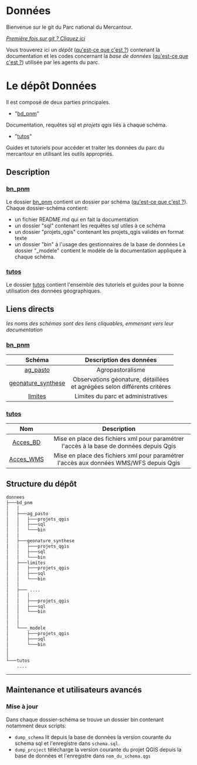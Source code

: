 # Données

Bienvenue sur le git du Parc national du Mercantour. 

_[Première fois sur git ? Cliquez ici](./tutos/premierefois.md)_

Vous trouverez ici un _dépôt_ ([qu'est-ce que c'est ?](./tutos/README.md#depot  "Un projet Qgis contient un ensemble de couches, les informations permettant de les représenter, ainsi que l'ensemble des paramètres conditionnant la réalisation de géotraitements.")) contenant la documentation et 
les codes concernant la _base de données_ ([qu'est-ce que c'est ?](./tutos/README.md#base-de-donnees "Au sens large, une base de donnée permet de stocker et de manipuler des données par des moyens informatiques")) utilisée par les agents du parc.


# Le dépôt Données


Il est composé de deux parties principales.

 - "[bd_pnm](./bd_pnm)"
 
 Documentation, requêtes sql et _projets qgis_ liés à chaque schéma.


 - "[tutos](./tutos)"
 
 Guides et tutoriels pour accéder et traiter les données du parc du mercantour en utilisant les outils appropriés.



## Description

### [bn_pnm](./bd_pnm)

Le dossier [bn_pnm](./bd_pnm) contient un dossier par schéma ([qu'est-ce que c'est ?](./tutos/README.md#schema)). Chaque dossier-schéma contient:
 - un fichier README.md qui en fait la documentation
 - un dossier "sql" contenant les requêtes sql utiles à ce schéma
 - un dossier "projets_qgis" contenant les projets_qgis validés en format texte 
 - un dossier "bin" à l'usage des gestionnaires de la base de données
 Le dossier "_modele" contient le modèle de la documentation appliquée à chaque schéma. 
 
 ### [tutos](./tutos)

 Le dossier [tutos](./tutos) contient l'ensemble des tutoriels et guides pour la bonne utilisation des données géographiques.


 ## Liens directs
 _les noms des schémas sont des liens cliquables, emmenant vers leur documentation_

 ### [bn_pnm](./bd_pnm)

 |Schéma|Description des données|
 |:--:|:--:|
 |[ag_pasto](./bd_pnm/ag_pasto)|Agropastoralisme <!-- à compléter -->|
 |[geonature_synthese](./bd_pnm/geonature_synthese)|Observations géonature, détaillées <br > et agrégées selon différents critères|
 |[limites](./bd_pnm/limites)| Limites du parc et administratives|

 ### [tutos](./tutos)

 |Nom|Description|
 |:--:|:--:|
 |[Acces_BD](./tutos/Acces_BD.md)| Mise en place des fichiers xml pour paramétrer l'accès à la base de données depuis Qgis|
 |[Acces_WMS](./tutos/Acces_WMS.md)|Mise en place des fichiers xml pour paramétrer l'accès aux données WMS/WFS depuis Qgis|

 ## Structure du dépôt

```bash
donnees
├───bd_pnm
│   │
│   ├───ag_pasto
│   │   ├───projets_qgis
│   │   ├───sql
│   │   └───bin
│   │
│   ├───geonature_synthese
│   │   ├───projets_qgis
│   │   ├───sql
│   │   └───bin
│   ├───limites
│   │   ├───projets_qgis
│   │   ├───sql
│   │   └───bin
│   │
│   ├─── ....
│   │   │
│   │   ├───projets_qgis
│   │   ├───sql
│   │   └───bin
│   │
│   │
│   └───_modele
│       ├───projets_qgis
│       ├───sql
│       └───bin
│ 
│ 
└───tutos
    ....
```


____
## Maintenance et utilisateurs avancés

### Mise à jour
Dans chaque dossier-schéma se trouve un dossier bin contenant notamment deux scripts:
 - `dump_schema` lit depuis la base de données la version courante du schema sql et l'enregistre dans `schema.sql`.  
 - `dump_project` télécharge la version courante du projet QGIS depuis la base de données et l'enregistre dans `nom_du_schema.qgs`
